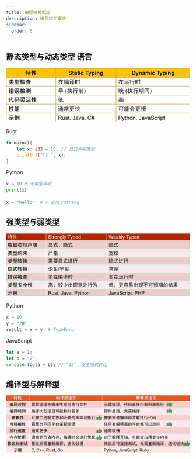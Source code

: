 ```yaml
---
title: 编程相关概念
description: 编程相关概念
sidebar:
  order: 6
---
```


## 静态类型与动态类型 语言

![Snipaste_2025-05-31_17-27-55](./assets/Snipaste_2025-05-31_17-27-55.png)

Rust

```rust
fn main(){
    let x: i32 = 10; // 显式声明类型
    println!("{} ", x);
}
```

Python

```python
x = 10 # 无类型声明
print(x)

x = "hello"  # x 变成了string
```

## 强类型与弱类型

![Snipaste_2025-05-31_17-46-53](./assets/Snipaste_2025-05-31_17-46-53.png)

Python

```python
x = 10
y = "20"
result = x + y  # TypeError
```

JavaScript

```js
let a = 1;
let b = "2";
console.log(a + b); // "12"，发生隐式转化
```

## 编译型与解释型

![Snipaste_2025-05-31_19-57-20](./assets/Snipaste_2025-05-31_19-57-20.png)
